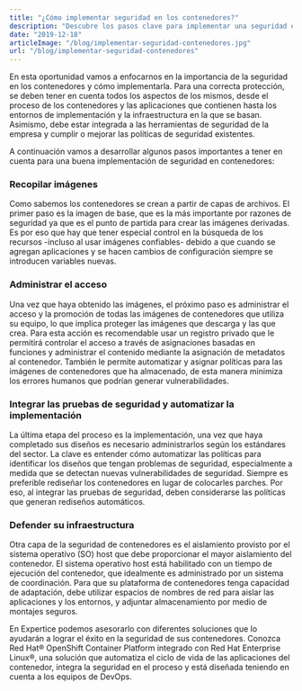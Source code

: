 ```yaml
---
title: "¿Cómo implementar seguridad en los contenedores?"
description: "Descubre los pasos clave para implementar una seguridad efectiva en los contenedores y proteger tus aplicaciones"
date: "2019-12-18"
articleImage: "/blog/implementar-seguridad-contenedores.jpg"
url: "/blog/implementar-seguridad-contenedores"
---
```


En esta oportunidad vamos a enfocarnos en la importancia de la seguridad en los contenedores y cómo implementarla. Para una correcta protección, se deben tener en cuenta todos los aspectos de los mismos, desde el proceso de los contenedores y las aplicaciones que contienen hasta los entornos de implementación y la infraestructura en la que se basan. Asimismo, debe estar integrada a las herramientas de seguridad de la empresa y cumplir o mejorar las políticas de seguridad existentes.

A continuación vamos a desarrollar algunos pasos importantes a tener en cuenta para una buena implementación de seguridad en contenedores:

### Recopilar imágenes

Como sabemos los contenedores se crean a partir de capas de archivos. El primer paso es la imagen de base, que es la más importante por razones de seguridad ya que es el punto de partida para crear las imágenes derivadas. Es por eso que hay que tener especial control en la búsqueda de los recursos -incluso al usar imágenes confiables- debido a que cuando se agregan aplicaciones y se hacen cambios de configuración siempre se introducen variables nuevas.

### Administrar el acceso

Una vez que haya obtenido las imágenes, el próximo paso es administrar el acceso y la promoción de todas las imágenes de contenedores que utiliza su equipo, lo que implica proteger las imágenes que descarga y las que crea. Para esta acción es recomendable usar un registro privado que le permitirá controlar el acceso a través de asignaciones basadas en funciones y administrar el contenido mediante la asignación de metadatos al contenedor. También le permite automatizar y asignar políticas para las imágenes de contenedores que ha almacenado, de esta manera minimiza los errores humanos que podrían generar vulnerabilidades.

### Integrar las pruebas de seguridad y automatizar la implementación

La última etapa del proceso es la implementación, una vez que haya completado sus diseños es necesario administrarlos según los estándares del sector. La clave es entender cómo automatizar las políticas para identificar los diseños que tengan problemas de seguridad, especialmente a medida que se detectan nuevas vulnerabilidades de seguridad. Siempre es preferible rediseñar los contenedores en lugar de colocarles parches. Por eso, al integrar las pruebas de seguridad, deben considerarse las políticas que generan rediseños automáticos.

### Defender su infraestructura

Otra capa de la seguridad de contenedores es el aislamiento provisto por el sistema operativo (SO) host que debe proporcionar el mayor aislamiento del contenedor. El sistema operativo host está habilitado con un tiempo de ejecución del contenedor, que idealmente es administrado por un sistema de coordinación. Para que su plataforma de contenedores tenga capacidad de adaptación, debe utilizar espacios de nombres de red para aislar las aplicaciones y los entornos, y adjuntar almacenamiento por medio de montajes seguros.

En Expertice podemos asesorarlo con diferentes soluciones que lo ayudarán a lograr el éxito en la seguridad de sus contenedores. Conozca Red Hat® OpenShift Container Platform integrado con Red Hat Enterprise Linux®, una solución que automatiza el ciclo de vida de las aplicaciones del contenedor, integra la seguridad en el proceso y está diseñada teniendo en cuenta a los equipos de DevOps.
